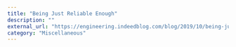 ```yaml
---
title: "Being Just Reliable Enough"
description: ""
external_url: "https://engineering.indeedblog.com/blog/2019/10/being-just-reliable-enough/"
category: "Miscellaneous"
---
```

